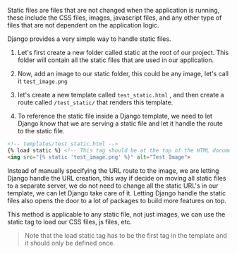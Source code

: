 Static files are files that are not changed when the application is running, these include the CSS files, images, javascript files, and any other type of files that are not dependent on the application logic.

Django provides a very simple way to handle static files.

1) Let's first create a new folder called static at the root of our project. This folder will contain all the static files that are used in our application.

2) Now, add an image to our static folder, this could be any image, let's call it `test_image.png`

3) let's create a new template called `test_static.html` , and then create a route called `/test_static/` that renders this template.

4) To reference the static file inside a Django template, we need to let Django know that we are serving a static file and let it handle the route to the static file.

```html
<!-- templates/test_static.html -->
{% load static %} <!-- This tag should be at the top of the HTML document and must only be defined once. -->
<img src="{% static 'test_image.png' %}" alt="Test Image">
```

Instead of manually specifying the URL route to the image, we are letting Django handle the URL creation, this way if decide on moving all static files to a separate server, we do not need to change all the static URL's in our template, we can let Django take care of it. Letting Django handle the static files also opens the door to a lot of packages to build more features on top.

This method is applicable to any static file, not just images, we can use the static tag to load our CSS files, js files, etc.

> Note that the load static tag has to be the first tag in the template and it should only be defined once.
